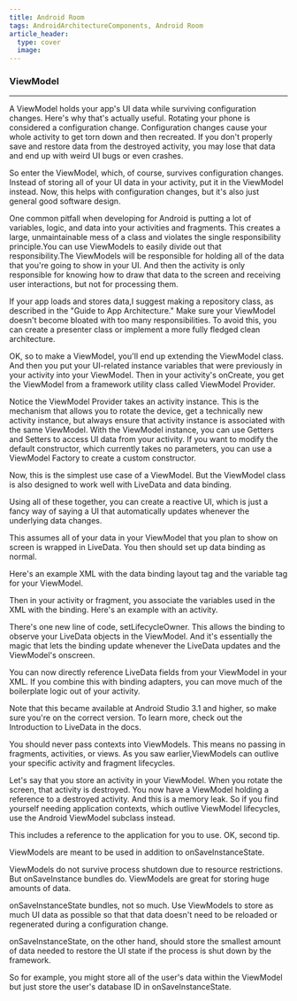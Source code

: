 ```yaml
---
title: Android Room
tags: AndroidArchitectureComponents, Android Room
article_header:
  type: cover
  image:
---
```


### ViewModel
-------------------

A ViewModel holds your app's UI data while surviving configuration changes. Here's why that's actually useful. Rotating your phone is considered a configuration change. Configuration changes cause your whole activity to get torn down and then recreated. If you don't properly save and restore data from the destroyed activity, you may lose that data and end up with weird UI bugs or even crashes.

So enter the ViewModel, which, of course, survives configuration changes. Instead of storing all of your UI data in your activity,
put it in the ViewModel instead. Now, this helps with configuration changes, but it's also just general good software design.

One common pitfall when developing for Android is putting a lot of variables, logic, and data into your activities and fragments. This creates a large, unmaintainable mess of a class and violates the single responsibility principle.You can use ViewModels to easily
divide out that responsibility.The ViewModels will be responsible for holding all of the data that you're going to show in your UI.
And then the activity is only responsible for knowing how to draw that data to the screen and receiving user interactions, but not for processing them.

If your app loads and stores data,I suggest making a repository class, as described in the "Guide to App Architecture."
Make sure your ViewModel doesn't become bloated with too many responsibilities. To avoid this, you can create a presenter class or implement a more fully fledged clean architecture.

OK, so to make a ViewModel, you'll end up extending the ViewModel class. And then you put your UI-related instance variables that were previously in your activity into your ViewModel. Then in your activity's onCreate, you get the ViewModel from a framework utility class called ViewModel Provider.

Notice the ViewModel Provider takes an activity instance. This is the mechanism that allows you to rotate the device, get a technically new activity instance, but always ensure that activity instance is associated with the same ViewModel. With the ViewModel instance, you can use Getters and Setters to access UI data from your activity. If you want to modify the default constructor, which currently takes
no parameters, you can use a ViewModel Factory to create a custom constructor.

Now, this is the simplest use case of a ViewModel. But the ViewModel class is also designed to work well with LiveData and data binding.

Using all of these together, you can create a reactive UI, which is just a fancy way of saying a UI that automatically updates whenever the underlying data changes.

This assumes all of your data in your ViewModel that you plan to show on screen is wrapped in LiveData. You then should set up data binding as normal.

Here's an example XML with the data binding layout tag and the variable tag for your ViewModel.

Then in your activity or fragment, you associate the variables used in the XML with the binding. Here's an example with an activity.

There's one new line of code, setLifecycleOwner. This allows the binding to observe your LiveData objects in the ViewModel. And it's essentially the magic that lets the binding update whenever the LiveData updates and the ViewModel's onscreen.

You can now directly reference LiveData fields from your ViewModel in your XML. If you combine this with binding adapters, you can move much of the boilerplate logic out of your activity.

Note that this became available at Android Studio 3.1 and higher, so make sure you're on the correct version. To learn more, check out
the Introduction to LiveData in the docs.

 You should never pass contexts into ViewModels. This means no passing in fragments, activities, or views.
As you saw earlier,ViewModels can outlive your specific activity and fragment lifecycles.

Let's say that you store an activity in your ViewModel. When you rotate the screen, that activity is destroyed. You now have a ViewModel
holding a reference to a destroyed activity. And this is a memory leak. So if you find yourself needing application contexts, which outlive ViewModel lifecycles, use the Android ViewModel subclass instead.

This includes a reference to the application for you to use. OK, second tip.

ViewModels are meant to be used in addition to onSaveInstanceState.

ViewModels do not survive process shutdown due to resource restrictions. But onSaveInstance bundles do. ViewModels are great for storing huge amounts of data. 

onSaveInstanceState bundles, not so much. Use ViewModels to store as much UI data as possible so that that data doesn't need to be reloaded or regenerated during a configuration change.

onSaveInstanceState, on the other hand, should store the smallest amount of data needed to restore the UI state if the process is shut down by the framework.

So for example, you might store all of the user's data within the ViewModel but just store the user's database ID in onSaveInstanceState.


<!--more-->

